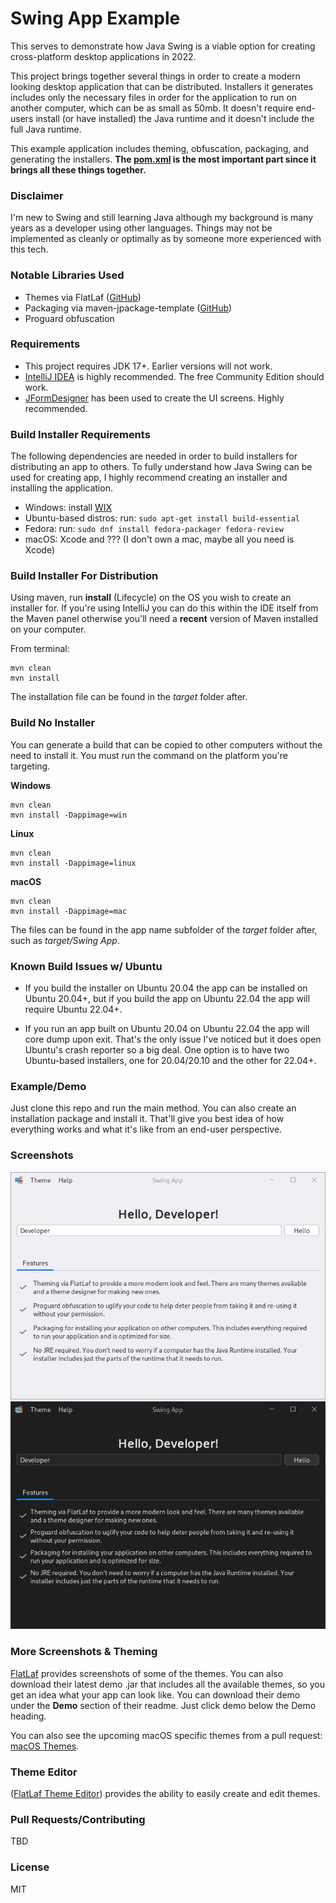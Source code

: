 # Swing App Example

This serves to demonstrate how Java Swing is a viable option for creating cross-platform desktop applications in 2022.

This project brings together several things in order to create a modern looking desktop application that can be
distributed. Installers it generates includes only the necessary files in order for the application to run on another
computer, which can be as small as 50mb. It doesn't require end-users install (or have installed) the Java runtime
and it doesn't include the full Java runtime.

This example application includes theming, obfuscation, packaging, and generating the installers. **The
[pom.xml](pom.xml) is the most important part since it brings all these things together.**

### Disclaimer

I'm new to Swing and still learning Java although my background is many years as a developer using other languages.
Things may not be implemented as cleanly or optimally as by someone more experienced with this tech.

### Notable Libraries Used

- Themes via FlatLaf ([GitHub](https://github.com/JFormDesigner/FlatLaf))
- Packaging via maven-jpackage-template ([GitHub](https://github.com/wiverson/maven-jpackage-template))
- Proguard obfuscation

### Requirements

- This project requires JDK 17+. Earlier versions will not work.
- [IntelliJ IDEA](https://www.jetbrains.com/idea/) is highly recommended. The free Community Edition should work.
- [JFormDesigner](https://www.formdev.com/jformdesigner/) has been used to create the UI screens. Highly recommended.

### Build Installer Requirements

The following dependencies are needed in order to build installers for distributing an app to others. To fully
understand how Java Swing can be used for creating app, I highly recommend creating an installer and installing the
application.

- Windows: install [WIX](https://wixtoolset.org/)
- Ubuntu-based distros: run: ```sudo apt-get install build-essential```
- Fedora: run: ```sudo dnf install fedora-packager fedora-review```
- macOS: Xcode and ??? (I don't own a mac, maybe all you need is Xcode)

### Build Installer For Distribution

Using maven, run **install** (Lifecycle) on the OS you wish to create an installer for. If you're using IntelliJ you can
do this within the IDE itself from the Maven panel otherwise you'll need a **recent** version of Maven installed on your
computer.

From terminal:

```shell
mvn clean
mvn install
```

The installation file can be found in the *target* folder after.

### Build No Installer

You can generate a build that can be copied to other computers without the need to install it. You must run the command
on the platform you're targeting.

**Windows**

```shell
mvn clean
mvn install -Dappimage=win
```

**Linux**

```shell
mvn clean
mvn install -Dappimage=linux
```

**macOS**

```shell
mvn clean
mvn install -Dappimage=mac
```

The files can be found in the app name subfolder of the *target* folder after, such as *target/Swing App*.

### Known Build Issues w/ Ubuntu

- If you build the installer on Ubuntu 20.04 the app can be installed on Ubuntu 20.04+, but if you build the app on
  Ubuntu
  22.04 the app will require Ubuntu 22.04+.

- If you run an app built on Ubuntu 20.04 on Ubuntu 22.04 the app will core dump upon exit. That's the only issue I've
  noticed but it does open Ubuntu's crash reporter so a big deal. One option is to have two Ubuntu-based installers, one
  for 20.04/20.10 and the other for 22.04+.

### Example/Demo

Just clone this repo and run the main method. You can also create an installation package and install it. That'll give
you best idea of how everything works and what it's like from an end-user perspective.

### Screenshots

![Light](screenshots/linux-light.png "Light Theme")
![Dark](screenshots/linux-dark.png "Dark Theme")

### More Screenshots & Theming

[FlatLaf](https://github.com/JFormDesigner/FlatLaf) provides screenshots of some of the themes. You can also download
their latest demo .jar that includes all the available themes, so you get an idea what your app can look like. You can
download their demo under the **Demo** section of their readme. Just click demo below the Demo heading.

You can also see the upcoming macOS specific themes from a pull
request: [macOS Themes](https://github.com/JFormDesigner/FlatLaf/pull/533).

### Theme Editor

([FlatLaf Theme Editor](https://www.formdev.com/flatlaf/theme-editor/)) provides the ability to easily create and edit
themes.

### Pull Requests/Contributing

TBD

### License

MIT